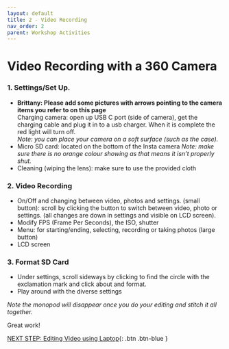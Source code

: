 ```yaml
---
layout: default
title: 2 - Video Recording
nav_order: 2
parent: Workshop Activities
---
```


# Video Recording with a 360 Camera

### 1. Settings/Set Up. 
   - **Brittany: Please add some pictures with arrows pointing to the camera items you refer to on this page**<br> Charging camera: open up USB C port (side of camera), get the charging cable and plug it in to a usb charger. When it is complete the red light will turn off.  
_Note: you can place your camera on a soft surface (such as the case)._
   - Micro SD card: located on the bottom of the Insta camera
_Note: make sure there is no orange colour showing as that means it isn’t properly shut._
   - Cleaning (wiping the lens): make sure to use the provided cloth

### 2. Video Recording
   - On/Off and changing between video, photos and settings. (small button): scroll by clicking the button to switch between video, photo or settings. (all changes are down in settings and visible on LCD screen). 
   - Modify FPS (Frame Per Seconds), the ISO, shutter
   - Menu: for starting/ending, selecting, recording or taking photos (large button)
   - LCD screen

### 3. Format SD Card 
   - Under settings, scroll sideways by clicking to find the circle with the exclamation mark and click about and format.
   - Play around with the diverse settings

_Note the monopod will disappear once you do your editing and stitch it all together._

Great work!

[NEXT STEP: Editing Video using Laptop](editing-video-laptop.html){: .btn .btn-blue }
